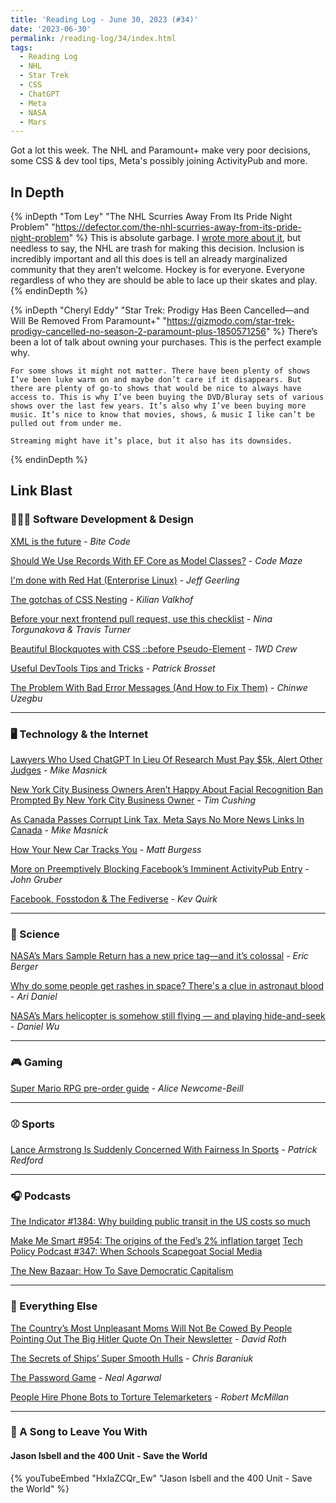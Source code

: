 ```yaml
---
title: 'Reading Log - June 30, 2023 (#34)'
date: '2023-06-30'
permalink: /reading-log/34/index.html
tags:
  - Reading Log
  - NHL
  - Star Trek
  - CSS
  - ChatGPT
  - Meta
  - NASA
  - Mars
---
```


Got a lot this week. The NHL and Paramount+ make very poor decisions, some CSS & dev tool tips, Meta's possibly joining ActivityPub and more.
<!-- excerpt -->

<h2 class="old">In Depth</h2>

{% inDepth "Tom Ley" "The NHL Scurries Away From Its Pride Night Problem" "https://defector.com/the-nhl-scurries-away-from-its-pride-night-problem" %}
    This is absolute garbage. I [wrote more about it](https://kpwags.com/posts/2023/06/24/gary-bettman-and-the-nhl-are-cowards), but needless to say, the NHL are trash for making this decision. Inclusion is incredibly important and all this does is tell an already marginalized community that they aren’t welcome. Hockey is for everyone. Everyone regardless of who they are should be able to lace up their skates and play.
{% endinDepth %}

{% inDepth "Cheryl Eddy" "Star Trek: Prodigy Has Been Cancelled—and Will Be Removed From Paramount+" "https://gizmodo.com/star-trek-prodigy-cancelled-no-season-2-paramount-plus-1850571256" %}
    There’s been a lot of talk about owning your purchases. This is the perfect example why.

    For some shows it might not matter. There have been plenty of shows I’ve been luke warm on and maybe don’t care if it disappears. But there are plenty of go-to shows that would be nice to always have access to. This is why I’ve been buying the DVD/Bluray sets of various shows over the last few years. It’s also why I’ve been buying more music. It’s nice to know that movies, shows, & music I like can’t be pulled out from under me.

    Streaming might have it’s place, but it also has its downsides.
{% endinDepth %}

<h2 class="old">Link Blast</h2>

### 👨🏼‍💻 Software Development & Design

[XML is the future](https://www.bitecode.dev/p/hype-cycles) - *Bite Code*

[Should We Use Records With EF Core as Model Classes?](https://code-maze.com/dotnet-efcore-records-as-model-classes/) - *Code Maze*

[I'm done with Red Hat (Enterprise Linux)](https://www.jeffgeerling.com/blog/2023/im-done-red-hat-enterprise-linux) - *Jeff Geerling*

[The gotchas of CSS Nesting](https://kilianvalkhof.com/2023/css-html/the-gotchas-of-css-nesting/) - *Kilian Valkhof*

[Before your next frontend pull request, use this checklist](https://evilmartians.com/chronicles/before-your-next-frontend-pull-request-use-this-checklist) - *Nina Torgunakova & Travis Turner*

[Beautiful Blockquotes with CSS ::before Pseudo-Element](https://1stwebdesigner.com/blockquotes-with-the-css-before-pseudo-element/) - *1WD Crew*

[Useful DevTools Tips and Tricks](https://www.smashingmagazine.com/2023/06/popular-devtools-tips/) - *Patrick Brosset*

[The Problem With Bad Error Messages (And How to Fix Them)](https://uxplanet.org/the-problem-with-bad-error-messages-and-how-to-fix-them-d6f78acc7ed9) - *Chinwe Uzegbu*

----

### 🖥 Technology & the Internet

[Lawyers Who Used ChatGPT In Lieu Of Research Must Pay $5k, Alert Other Judges](https://www.techdirt.com/2023/06/23/lawyers-who-used-chatgpt-in-lieu-of-research-must-pay-5k-alert-other-judges/) - *Mike Masnick*

[New York City Business Owners Aren’t Happy About Facial Recognition Ban Prompted By New York City Business Owner](https://www.techdirt.com/2023/06/23/new-york-city-business-owners-arent-happy-about-facial-recognition-ban-prompted-by-new-york-city-business-owner/) - *Tim Cushing*

[As Canada Passes Corrupt Link Tax, Meta Says No More News Links In Canada](https://www.techdirt.com/2023/06/23/as-canada-passes-corrupt-link-tax-meta-says-no-more-news-links-in-canada/) - *Mike Masnick*

[How Your New Car Tracks You](https://www.wired.com/story/car-data-privacy-toyota-honda-ford/) - *Matt Burgess*

[More on Preemptively Blocking Facebook’s Imminent ActivityPub Entry](https://daringfireball.net/2023/06/more_on_preemptively_blocking) - *John Gruber*

[Facebook, Fosstodon & The Fediverse](https://hub.fosstodon.org/facebook-fosstodon-fedi) - *Kev Quirk*

----

### 🔬 Science

[NASA’s Mars Sample Return has a new price tag—and it’s colossal](https://arstechnica.com/space/2023/06/the-mars-sample-return-mission-is-starting-to-give-nasa-sticker-shock/) - *Eric Berger*

[Why do some people get rashes in space? There's a clue in astronaut blood](https://www.npr.org/sections/health-shots/2023/06/26/1184026951/astronaut-immune-system-space-travel-health) - *Ari Daniel*

[NASA’s Mars helicopter is somehow still flying — and playing hide-and-seek](https://www.washingtonpost.com/nation/2023/06/02/mars-helicopter-ingenuity-nasa-disappear/) - *Daniel Wu*

----

### 🎮 Gaming

[Super Mario RPG pre-order guide](https://www.polygon.com/deals/23769911/super-mario-rpg-pre-order-buy-nintendo-switch) - *Alice Newcome-Beill*

----

### ⚾ Sports

[Lance Armstrong Is Suddenly Concerned With Fairness In Sports](https://defector.com/lance-armstrong-is-suddenly-concerned-with-fairness-in-sports) - *Patrick Redford*

----

### 🎧 Podcasts

[The Indicator #1384: Why building public transit in the US costs so much](https://www.npr.org/2023/06/26/1184420745/why-building-public-transit-in-the-us-costs-so-much)

[Make Me Smart #954: The origins of the Fed’s 2% inflation target](https://www.marketplace.org/shows/make-me-smart/the-origins-of-the-feds-2-inflation-target/)
[Tech Policy Podcast #347: When Schools Scapegoat Social Media](https://podcast.techfreedom.org/episodes/347-when-schools-scapegoat-social-media)

[The New Bazaar: How To Save Democratic Capitalism](https://shows.acast.com/the-new-bazaar/episodes/how-to-save-democratic-capitalism)

----

### 🎒 Everything Else

[The Country’s Most Unpleasant Moms Will Not Be Cowed By People Pointing Out The Big Hitler Quote On Their Newsletter](https://defector.com/the-countrys-most-unpleasant-moms-will-not-be-cowed-by-people-pointing-out-the-big-hitler-quote-on-their-newsletter) - *David Roth*

[The Secrets of Ships’ Super Smooth Hulls](https://hakaimagazine.com/news/the-secrets-of-ships-super-smooth-hulls/) - *Chris Baraniuk*

[The Password Game](https://neal.fun/password-game/) - *Neal Agarwal*

[People Hire Phone Bots to Torture Telemarketers](https://www.wsj.com/articles/people-hire-phone-bots-to-torture-telemarketers-2dbb8457) - *Robert McMillan*

----

### 🎵 A Song to Leave You With

#### Jason Isbell and the 400 Unit - Save the World

{% youTubeEmbed "HxIaZCQr_Ew" "Jason Isbell and the 400 Unit - Save the World" %}